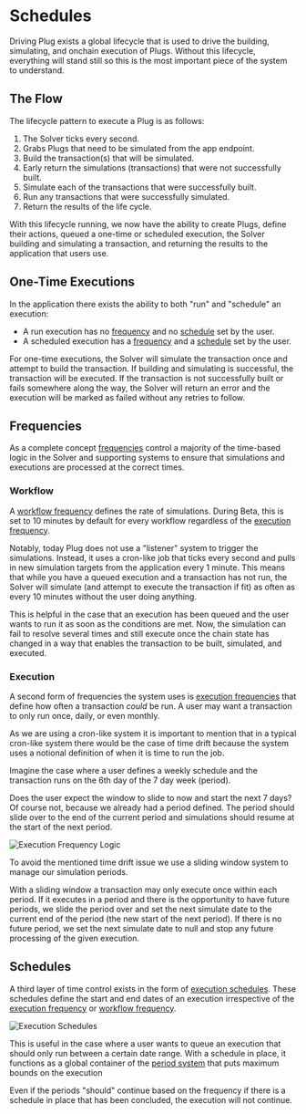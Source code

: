 # Schedules

Driving Plug exists a global lifecycle that is used to drive the building, simulating, and onchain execution of Plugs. Without this lifecycle, everything will stand still so this is the most important piece of the system to understand.

## The Flow

The lifecycle pattern to execute a Plug is as follows:

1. The Solver ticks every second.
2. Grabs Plugs that need to be simulated from the app endpoint.
3. Build the transaction(s) that will be simulated.
4. Early return the simulations (transactions) that were not successfully built.
5. Simulate each of the transactions that were successfully built.
6. Run any transactions that were successfully simulated.
7. Return the results of the life cycle.

With this lifecycle running, we now have the ability to create Plugs, define their actions, queued a one-time or scheduled execution, the Solver building and simulating a transaction, and returning the results to the application that users use.

## One-Time Executions

In the application there exists the ability to both "run" and "schedule" an execution:

- A run execution has no [frequency](#frequencies) and no [schedule](#schedules) set by the user.
- A scheduled execution has a [frequency](#frequencies) and a [schedule](#schedules) set by the user.

For one-time executions, the Solver will simulate the transaction once and attempt to build the transaction. If building and simulating is successful, the transaction will be executed. If the transaction is not successfully built or fails somewhere along the way, the Solver will return an error and the execution will be marked as failed without any retries to follow.

## Frequencies

As a complete concept [frequencies](#frequencies) control a majority of the time-based logic in the Solver and supporting systems to ensure that simulations and executions are processed at the correct times.

### Workflow

A [workflow frequency](#workflow) defines the rate of simulations. During Beta, this is set to 10 minutes by default for every workflow regardless of the [execution frequency](#execution).

Notably, today Plug does not use a "listener" system to trigger the simulations. Instead, it uses a cron-like job that ticks every second and pulls in new simulation targets from the application every 1 minute. This means that while you have a queued execution and a transaction has not run, the Solver will simulate (and attempt to execute the transaction if fit) as often as every 10 minutes without the user doing anything.

This is helpful in the case that an execution has been queued and the user wants to run it as soon as the conditions are met. Now, the simulation can fail to resolve several times and still execute once the chain state has changed in a way that enables the transaction to be built, simulated, and executed.

### Execution

A second form of frequencies the system uses is [execution frequencies](#execution) that define how often a transaction _could_ be run. A user may want a transaction to only run once, daily, or even monthly.

As we are using a cron-like system it is important to mention that in a typical cron-like system there would be the case of time drift because the system uses a notional definition of when it is time to run the job.

Imagine the case where a user defines a weekly schedule and the transaction runs on the 6th day of the 7 day week (period).

Does the user expect the window to slide to now and start the next 7 days? Of course not, because we already had a period defined. The period should slide over to the end of the current period and simulations should resume at the start of the next period.

![Execution Frequency Logic](/public/assets/execution-frequency.png)

To avoid the mentioned time drift issue we use a sliding window system to manage our simulation periods.

With a sliding window a transaction may only execute once within each period. If it executes in a period and there is the opportunity to have future periods, we slide the period over and set the next simulate date to the current end of the period (the new start of the next period). If there is no future period, we set the next simulate date to null and stop any future processing of the given execution.

## Schedules

A third layer of time control exists in the form of [execution schedules](#schedules). These schedules define the start and end dates of an execution irrespective of the [execution frequency](#execution) or [workflow frequency](#workflow).

![Execution Schedules](/public/assets/execution-schedules.png)

This is useful in the case where a user wants to queue an execution that should only run between a certain date range. With a schedule in place, it functions as a global container of the [period system](#execution) that puts maximum bounds on the execution

Even if the periods "should" continue based on the frequency if there is a schedule in place that has been concluded, the execution will not continue.
